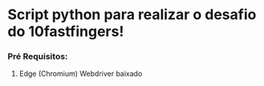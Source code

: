 # Script python para realizar o desafio do 10fastfingers!

### Pré Requisitos:

1. Edge (Chromium) Webdriver baixado